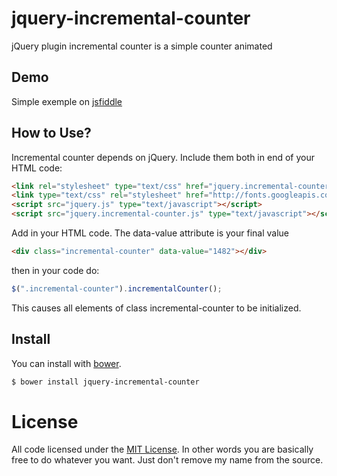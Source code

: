 # jquery-incremental-counter
jQuery plugin incremental counter is a simple counter animated  


## Demo

Simple exemple on [jsfiddle](https://jsfiddle.net/w9gmadoL/1/)



## How to Use?

Incremental counter depends on jQuery. Include them both in end of your HTML code:

```html
<link rel="stylesheet" type="text/css" href="jquery.incremental-counter.css" />
<link type="text/css" rel="stylesheet" href="http://fonts.googleapis.com/css?family=Roboto:300,400,500,700"> <!-- optional font -->
<script src="jquery.js" type="text/javascript"></script>
<script src="jquery.incremental-counter.js" type="text/javascript"></script>
```

Add in your HTML code. The data-value attribute is your final value

```html
<div class="incremental-counter" data-value="1482"></div>
```

then in your code do:

```js
$(".incremental-counter").incrementalCounter();
```

This causes all elements of class incremental-counter to be initialized.



## Install

You can install with [bower](http://bower.io/).


```sh
$ bower install jquery-incremental-counter

```


# License

All code licensed under the [MIT License](http://www.opensource.org/licenses/mit-license.php). In other words you are basically free to do whatever you want. Just don't remove my name from the source.

